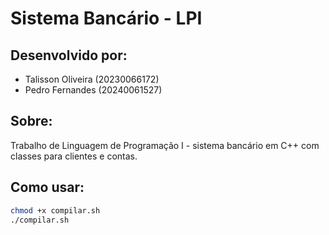 # Sistema Bancário - LPI

## Desenvolvido por:
- Talisson Oliveira (20230066172)
- Pedro Fernandes (20240061527)

## Sobre:
Trabalho de Linguagem de Programação I - sistema bancário em C++ com classes para clientes e contas.

## Como usar:
```bash
chmod +x compilar.sh
./compilar.sh
